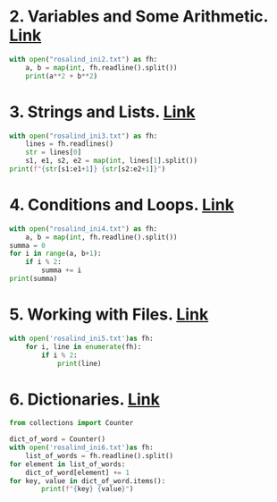 # 2. Variables and Some Arithmetic. [Link](http://rosalind.info/problems/ini2/)

```python
with open("rosalind_ini2.txt") as fh:
    a, b = map(int, fh.readline().split())
    print(a**2 + b**2)
```

# 3. Strings and Lists. [Link](http://rosalind.info/problems/ini3/)

```python
with open("rosalind_ini3.txt") as fh:
    lines = fh.readlines()
    str = lines[0]
    s1, e1, s2, e2 = map(int, lines[1].split())
print(f"{str[s1:e1+1]} {str[s2:e2+1]}")
```

# 4. Conditions and Loops. [Link](http://rosalind.info/problems/ini4/)

```python
with open("rosalind_ini4.txt") as fh:
    a, b = map(int, fh.readline().split())
summa = 0
for i in range(a, b+1):
    if i % 2:
        summa += i
print(summa)
```

# 5. Working with Files. [Link](http://rosalind.info/problems/ini5/)

```python
with open('rosalind_ini5.txt')as fh:
    for i, line in enumerate(fh):
        if i % 2:
            print(line)
```

# 6. Dictionaries. [Link](http://rosalind.info/problems/ini6/)

```python
from collections import Counter

dict_of_word = Counter()
with open('rosalind_ini6.txt')as fh:
    list_of_words = fh.readline().split()
for element in list_of_words:
    dict_of_word[element] += 1
for key, value in dict_of_word.items():
        print(f"{key} {value}")
```
